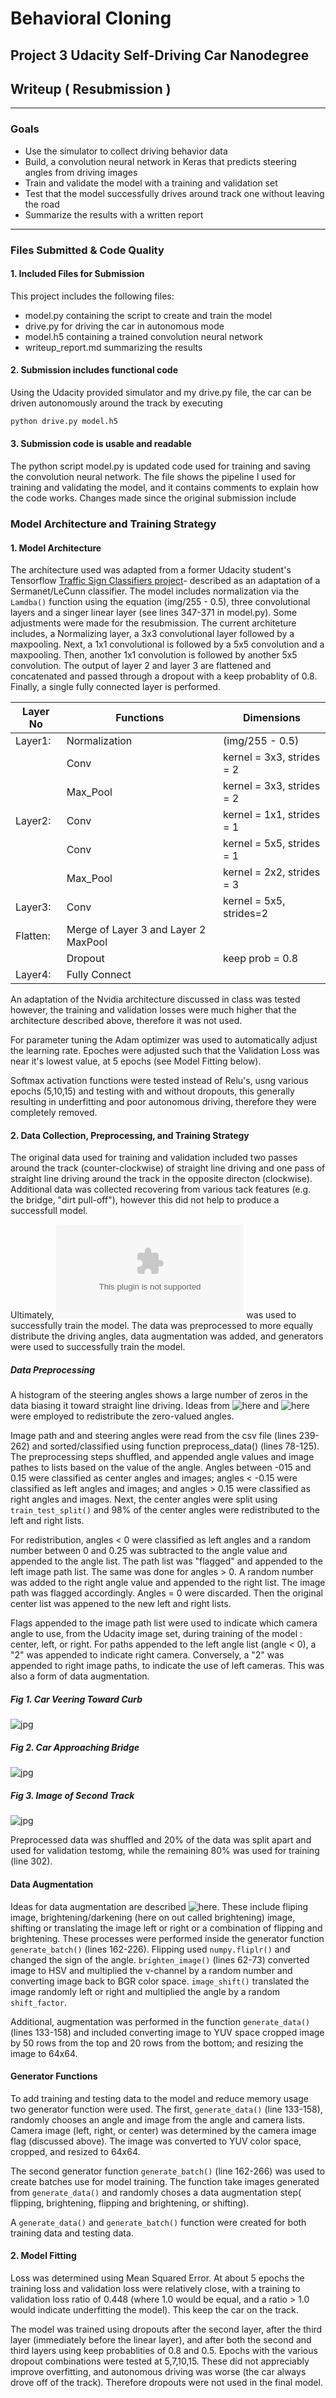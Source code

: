 # **Behavioral Cloning**
## **Project 3 Udacity Self-Driving Car Nanodegree** 

## Writeup ( Resubmission )
---

### Goals 
* Use the simulator to collect driving behavior data
* Build, a convolution neural network in Keras that predicts steering angles from driving images
* Train and validate the model with a training and validation set
* Test that the model successfully drives around track one without leaving the road
* Summarize the results with a written report

---
### Files Submitted & Code Quality

#### 1. Included Files for Submission

This project includes the following files:
* model.py containing the script to create and train the model
* drive.py for driving the car in autonomous mode
* model.h5 containing a trained convolution neural network 
* writeup_report.md summarizing the results

#### 2. Submission includes functional code
Using the Udacity provided simulator and my drive.py file, the car can be driven autonomously around the track by executing 
```sh
python drive.py model.h5
```

#### 3. Submission code is usable and readable

The python script model.py is updated code used for training and saving the convolution neural network. The file shows the pipeline I used for training and validating the model, and it contains comments to explain how the code works. Changes made since the original submission include 

### Model Architecture and Training Strategy

#### 1. Model Architecture 

The architecture used was adapted from a former Udacity student's Tensorflow [Traffic Sign Classifiers project](https://github.com/jeremy-shannon/CarND-Traffic-Sign-Classifier-Project/blob/master/Traffic_Sign_Classifier.ipynb)- described as an adaptation of a Sermanet/LeCunn classifier. The model includes normalization via the `Lamdba()` function using the equation (img/255 - 0.5), three convolutional layers and a singer linear layer (see lines 347-371 in model.py). Some adjustments were made for the resubmission. The current architeture includes, a Normalizing layer, a 3x3 convolutional layer followed by a maxpooling. Next, a 1x1 convolutional is followed by a 5x5 convolution and a maxpooling. Then, another 1x1 convolution is followed by another 5x5 convolution. The output of layer 2 and layer 3 are flattened and concatenated and passed through a dropout with a keep probablity of 0.8. Finally, a single fully connected layer is performed. 



| Layer No  | Functions     |Dimensions                                   |
|-----------|---------------|---------------------------------------------|
|Layer1:    |Normalization  |(img/255 - 0.5)  |
|           |Conv           |kernel = 3x3, strides = 2 |
|           |Max_Pool       |kernel = 3x3, strides = 2                  |
|Layer2:    |Conv           |kernel = 1x1, strides = 1 |
|           |Conv           |kernel = 5x5, strides = 1 |
|           |Max_Pool       |kernel = 2x2, strides = 3 |
|Layer3:  |Conv           |kernel = 5x5, strides=2   |
|Flatten:    |Merge of Layer 3 and Layer 2 MaxPool |                    |    
|           |Dropout  | keep prob = 0.8
|Layer4:    |Fully Connect  |

An adaptation of the Nvidia architecture discussed in class was tested however, the training and validation losses were much higher that the architecture described above, therefore it was not used. 

For parameter tuning the Adam optimizer was used to automatically adjust the learning rate. Epoches were adjusted such that the Validation Loss was near it's lowest value, at 5 epochs (see Model Fitting below). 

Softmax activation functions were tested instead of Relu's, usng various epochs (5,10,15) and testing with and without dropouts, this generally resulting in underfitting and poor autonomous driving, therefore they were completely removed. 

#### 2. Data Collection, Preprocessing, and Training Strategy

The original data used for training and validation included two passes around the track (counter-clockwise) of straight line driving and one pass of straight line driving around the track in the opposite directon (clockwise). Additional data was collected recovering from various tack features (e.g. the bridge, "dirt pull-off"), however this did not help to produce a successfull model. 

Ultimately, ![Udacity driving data](https://d17h27t6h515a5.cloudfront.net/topher/2016/December/584f6edd_data/data.zip) was used to successfully train the model. The data was preprocessed to more equally distribute the driving angles, data augmentation was added,  and generators were used to successfully train the model.

##### Data Preprocessing

A histogram of the steering angles shows a large number of zeros in the data biasing it toward straight line driving. Ideas from ![here](https://medium.com/@mohankarthik/cloning-a-car-to-mimic-human-driving-5c2f7e8d8aff) and ![here](https://medium.com/@fromtheast/you-dont-need-lots-of-data-udacity-behavioral-cloning-6d2d87316c52) were employed to redistribute the zero-valued angles. 

Image path and and steering angles were read from the csv file (lines 239-262) and sorted/classified using function preprocess_data() (lines 78-125). The preprocessing steps shuffled, and appended angle values and image pathes to lists based on the value of the angle. Angles between -015 and 0.15 were classified as center angles and images; angles < -0.15 were classified as left angles and images; and angles > 0.15 were classified as right angles and images. Next, the center angles were split using `train_test_split()` and 98% of the center angles were redistributed to the left and right lists. 

For redistribution, angles < 0 were classified as left angles and a random number between 0 and 0.25 was subtracted to the angle value and appended to the angle list. The path list was "flagged" and appended to the left image path list. The same was done for angles > 0. A random number was added to the right angle value and appended to the right list. The image path was flagged accordingly. Angles = 0 were discarded. Then the original center list was appened to the new left and right lists. 

Flags appended to the image path list were used to indicate which camera angle to use, from the Udacity image set, during training of the model : center, left, or right. For paths appended to the left angle list (angle < 0), a "2" was appended to indicate right camera. Conversely, a "2" was appended to right image paths, to indicate the use of left cameras. This was also a form of data augmentation.


##### Fig 1. Car Veering Toward Curb
![jpg](images/curb.jpg)

##### Fig 2. Car Approaching Bridge
![jpg](images/bridge.jpg)


##### Fig 3. Image of Second Track
![jpg](images/track2.jpg)


Preprocessed data was shuffled and 20% of the data was split apart and used for validation testomg, while the remaining 80% was used for training (line 302).

#### Data Augmentation

Ideas for data augmentation are described ![here](https://chatbotslife.com/using-augmentation-to-mimic-human-driving-496b569760a9). These include fliping image, brightening/darkening (here on out called brightening) image, shifting or translating the image left or right or a combination of flipping and brightening. These processes were performed inside the generator function `generate_batch()` (lines 162-226). Flipping used `numpy.fliplr()` and changed the sign of the angle. `brighten_image()` (lines 62-73) converted image to HSV and multiplied the v-channel by a random number and converting image back to BGR color space. `image_shift()` translated the image randomly left or right and multiplied the angle by a random `shift_factor`.

Additional, augmentation was performed in the function `generate_data()` (lines 133-158) and included converting image to YUV space cropped image by 50 rows from the top and 20 rows from the bottom; and resizing the image to 64x64.

#### Generator Functions

To add training and testing data to the model and reduce memory usage two generator function were used. The first, `generate_data()` (line 133-158), randomly chooses an angle and image from the angle and camera lists. Camera image (left, right, or center) was determined by the camera image flag (discussed above). The image was converted to YUV color space, cropped, and resized to 64x64. 

The second generator function `generate_batch()` (line 162-266) was used to create batches use for model training. The function take images generated from `generate_data()` and randomly choses a data augmentation step( flipping, brightening, flipping and brightening, or shifting).

A `generate_data()` and `generate_batch()` function were created for both training data and testing data. 



#### 2. Model Fitting

Loss was determined using Mean Squared Error. At about 5 epochs the training loss and validation loss were relatively close, with a training to validation loss ratio of 0.448 (where 1.0 would be equal, and a ratio > 1.0 would indicate underfitting the model). This keep the car on the track. 

The model was trained using dropouts after the second layer, after the third layer (immediately before the linear layer), and after both the second and third layers using keep probablities of 0.8 and 0.5. Epochs with the various dropout combinations were tested at 5,7,10,15. These did not appreciably improve overfitting, and autonomous driving was worse (the car always drove off of the track). Therefore dropouts were not used in the final model. 

